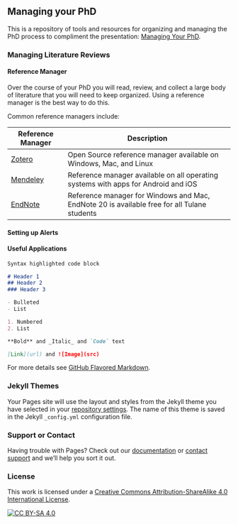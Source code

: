 ## Managing your PhD

This is a repository of tools and resources for organizing and managing the PhD process to compliment the presentation: [Managing Your PhD](https://github.com/pete-lawson/managing-your-phd/raw/main/resources/managing-your-phd.pdf). 

### Managing Literature Reviews

#### Reference Manager

Over the course of your PhD you will read, review, and collect a large body of literature that you will need to keep organized. Using a reference manager is the best way to do this.

Common reference managers include:

Reference Manager | Description
------------ | -------------
[Zotero](https://www.zotero.org/) | Open Source reference manager available on Windows, Mac, and Linux
[Mendeley](https://www.mendeley.com/) | Reference manager available on all operating systems with apps for Android and iOS
[EndNote](https://libguides.tulane.edu/endnote) | Reference manager for Windows and Mac, EndNote 20 is available free for all Tulane students

#### Setting up Alerts


#### Useful Applications
```markdown
Syntax highlighted code block

# Header 1
## Header 2
### Header 3

- Bulleted
- List

1. Numbered
2. List

**Bold** and _Italic_ and `Code` text

[Link](url) and ![Image](src)
```

For more details see [GitHub Flavored Markdown](https://guides.github.com/features/mastering-markdown/).

### Jekyll Themes

Your Pages site will use the layout and styles from the Jekyll theme you have selected in your [repository settings](https://github.com/pete-lawson/managing-your-phd/settings). The name of this theme is saved in the Jekyll `_config.yml` configuration file.

### Support or Contact

Having trouble with Pages? Check out our [documentation](https://docs.github.com/categories/github-pages-basics/) or [contact support](https://support.github.com/contact) and we’ll help you sort it out.

### License
This work is licensed under a
[Creative Commons Attribution-ShareAlike 4.0 International License][cc-by-sa].

[![CC BY-SA 4.0][cc-by-sa-image]][cc-by-sa]

[cc-by-sa]: http://creativecommons.org/licenses/by-sa/4.0/
[cc-by-sa-image]: https://licensebuttons.net/l/by-sa/4.0/88x31.png
[cc-by-sa-shield]: https://img.shields.io/badge/License-CC%20BY--SA%204.0-lightgrey.svg

